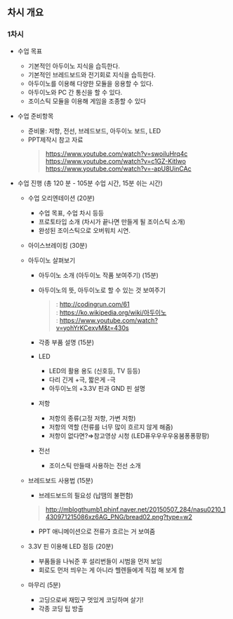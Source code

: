 ## 차시 개요
### 1차시
- 수업 목표
   - 기본적인 아두이노 지식을 습득한다.
   - 기본적인 브레드보드와 전기회로 지식을 습득한다.
   - 아두이노를 이용해 다양한 모듈을 응용할 수 있다.
   - 아두이노와 PC 간 통신을 할 수 있다.
   - 조이스틱 모듈을 이용해 게임을 조종할 수 있다

- 수업 준비항목
    - 준비물: 저항, 전선, 브레드보드, 아두이노 보드, LED
    - PPT제작시 참고 자료
        > https://www.youtube.com/watch?v=swoiluHrq4c  
        > https://www.youtube.com/watch?v=c1GZ-KitIwo  
        > https://www.youtube.com/watch?v=-apU8UinCAc

- 수업 진행 (총 120 분 - 105분 수업 시간, 15분 쉬는 시간)
   - 수업 오리엔테이션 (20분)
       - 수업 목표, 수업 차시 등등
       - 프로토타입 소개 (차시가 끝나면 만들게 될 조이스틱 소개)
       - 완성된 조이스틱으로 오버워치 시연.


   - 아이스브레이킹 (30분)
   - 아두이노 살펴보기 
       - 아두이노 소개 (아두이노 작품 보여주기) (15분)
       - 아두이노의 뜻, 아두이노로 할 수 있는 것 보여주기
 	        > : http://codingrun.com/61   
 	        > : https://ko.wikipedia.org/wiki/아두이노    
            > : https://www.youtube.com/watch?v=yohYrKCexvM&t=430s  

       - 각종 부품 설명 (15분)
        - LED
            - LED의 활용 용도 (신호등, TV 등등)
            - 다리 긴게 +극, 짧은게 -극 
            - 아두이노의 +3.3V 핀과 GND 핀 설명

        - 저항 
            - 저항의 종류(고정 저항, 가변 저항)
            - 저항의 역할 (전류를 너무 많이 흐르지 않게 해줌)
            - 저항이 없다면?⇒참고영상 시청 (LED퓨우우우우웅붐퐁퐁팡팡)

        - 전선
            - 조이스틱 만들때 사용하는 전선 소개


    - 브레드보드 사용법 (15분)
        - 브레드보드의 필요성 (납땜의 불편함)
	    > http://mblogthumb1.phinf.naver.net/20150507_284/nasu0210_1430971215086xz6AG_PNG/bread02.png?type=w2    
        - PPT 애니메이션으로 전류가 흐르는 거 보여줌

    - 3.3V 핀 이용해 LED 점등 (20분)
        - 부품들을 나눠준 후 설리번들이 시범을 먼저 보임
        - 회로도 먼저 띄우는 게 아니라 헬렌들에게 직접 해 보게 함
         

   - 마무리 (5분) 
       - 고딩으로써 재밌구 멋있게 코딩하며 살기!
       - 각종 코딩 팁 방출




